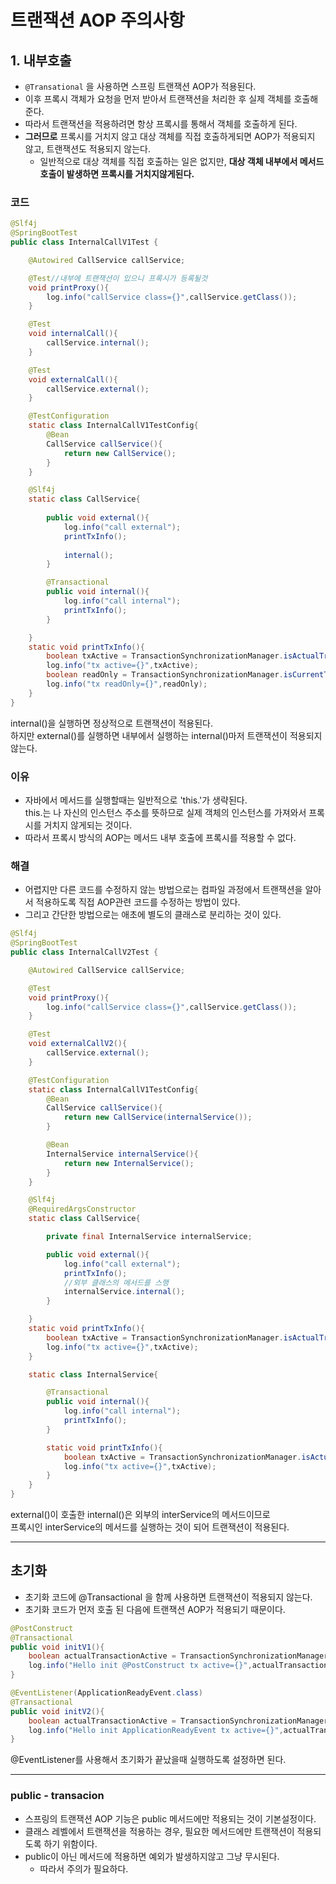 # 트랜잭션 AOP 주의사항

## 1. 내부호출
- `@Transational` 을 사용하면 스프링 트랜잭션 AOP가 적용된다.
- 이후 프록시 객체가 요청을 먼저 받아서 트랜잭션을 처리한 후 실제 객체를 호출해준다.
- 따라서 트랜잭션을 적용하려면 항상 프록시를 통해서 객체를 호출하게 된다.
- **그러므로** 프록시를 거치지 않고 대상 객체를 직접 호출하게되면 AOP가 적용되지 않고, 트랜잭션도 적용되지 않는다.  
    - 일반적으로 대상 객체를 직접 호출하는 일은 없지만, **대상 객체 내부에서 메서드 호출이 발생하면 프록시를 거치지않게된다.**

### 코드
~~~java
@Slf4j
@SpringBootTest
public class InternalCallV1Test {

    @Autowired CallService callService;

    @Test//내부에 트랜잭션이 있으니 프록시가 등록될것
    void printProxy(){
        log.info("callService class={}",callService.getClass());
    }

    @Test
    void internalCall(){
        callService.internal();
    }

    @Test
    void externalCall(){
        callService.external();
    }

    @TestConfiguration
    static class InternalCallV1TestConfig{
        @Bean
        CallService callService(){
            return new CallService();
        }
    }

    @Slf4j
    static class CallService{
        
        public void external(){
            log.info("call external");
            printTxInfo();
            
            internal();
        }

        @Transactional
        public void internal(){
            log.info("call internal");
            printTxInfo();
        }

    }
    static void printTxInfo(){
        boolean txActive = TransactionSynchronizationManager.isActualTransactionActive();
        log.info("tx active={}",txActive);
        boolean readOnly = TransactionSynchronizationManager.isCurrentTransactionReadOnly();
        log.info("tx readOnly={}",readOnly);
    }
}
~~~
internal()을 실행하면 정상적으로 트랜잭션이 적용된다.  
하지만 external()를 실행하면 내부에서 실행하는 internal()마저 트랜잭션이 적용되지 않는다.

### 이유
- 자바에서 메서드를 실행할때는 일반적으로 'this.'가 생략된다.  
this.는 나 자신의 인스턴스 주소를 뜻하므로 실제 객체의 인스턴스를 가져와서 프록시를 거치지 않게되는 것이다.  
- 따라서 프록시 방식의 AOP는 메서드 내부 호출에 프록시를 적용할 수 없다.  

### 해결
- 어렵지만 다른 코드를 수정하지 않는 방법으로는 컴파일 과정에서 트랜잭션을 알아서 적용하도록 직접 AOP관련 코드를 수정하는 방법이 있다.  
- 그리고 간단한 방법으로는 애초에 별도의 클래스로 분리하는 것이 있다.  
```java
@Slf4j
@SpringBootTest
public class InternalCallV2Test {

    @Autowired CallService callService;

    @Test
    void printProxy(){
        log.info("callService class={}",callService.getClass());
    }

    @Test
    void externalCallV2(){
        callService.external();
    }

    @TestConfiguration
    static class InternalCallV1TestConfig{
        @Bean
        CallService callService(){
            return new CallService(internalService());
        }

        @Bean
        InternalService internalService(){
            return new InternalService();
        }
    }

    @Slf4j
    @RequiredArgsConstructor
    static class CallService{

        private final InternalService internalService;

        public void external(){
            log.info("call external");
            printTxInfo();
            //외부 클래스의 메서드를 스행
            internalService.internal();
        }

    }
    static void printTxInfo(){
        boolean txActive = TransactionSynchronizationManager.isActualTransactionActive();
        log.info("tx active={}",txActive);
    }

    static class InternalService{

        @Transactional
        public void internal(){
            log.info("call internal");
            printTxInfo();
        }

        static void printTxInfo(){
            boolean txActive = TransactionSynchronizationManager.isActualTransactionActive();
            log.info("tx active={}",txActive);
        }
    }
}
```
external()이 호출한 internal()은 외부의 interService의 메서드이므로  
프록시인 interService의 메서드를 실행하는 것이 되어 트랜잭션이 적용된다.  

---

## 초기화
- 초기화 코드에 @Transactional 을 함께 사용하면 트랜잭션이 적용되지 않는다.
- 초기화 코드가 먼저 호출 된 다음에 트랜잭션 AOP가 적용되기 때문이다.  
```java
@PostConstruct
@Transactional
public void initV1(){
    boolean actualTransactionActive = TransactionSynchronizationManager.isActualTransactionActive();
    log.info("Hello init @PostConstruct tx active={}",actualTransactionActive);
}

@EventListener(ApplicationReadyEvent.class)
@Transactional
public void initV2(){
    boolean actualTransactionActive = TransactionSynchronizationManager.isActualTransactionActive();
    log.info("Hello init ApplicationReadyEvent tx active={}",actualTransactionActive);
}
```
@EventListener를 사용해서 초기화가 끝났을때 실행하도록 설정하면 된다.

--- 
### public - transacion
- 스프링의 트랜잭션 AOP 기능은 public 메서드에만 적용되는 것이 기본설정이다.  
- 클래스 레벨에서 트랜잭션을 적용하는 경우, 필요한 메서드에만 트랜잭션이 적용되도록 하기 위함이다.  
- public이 아닌 메서드에 적용하면 예외가 발생하지않고 그냥 무시된다.
    - 따라서 주의가 필요하다.